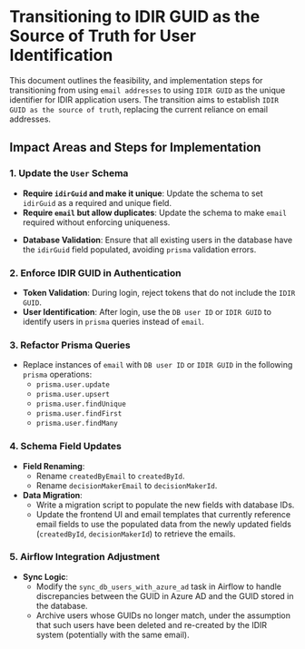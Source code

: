 # Transitioning to IDIR GUID as the Source of Truth for User Identification

This document outlines the feasibility, and implementation steps for transitioning from using `email addresses` to using `IDIR GUID` as the unique identifier for IDIR application users. The transition aims to establish `IDIR GUID as the source of truth`, replacing the current reliance on email addresses.

## Impact Areas and Steps for Implementation

### 1. Update the `User` Schema

-   **Require `idirGuid` and make it unique**: Update the schema to set `idirGuid` as a required and unique field.
-   **Require `email` but allow duplicates**: Update the schema to make `email` required without enforcing uniqueness.

*   **Database Validation**: Ensure that all existing users in the database have the `idirGuid` field populated, avoiding `prisma` validation errors.

### 2. Enforce IDIR GUID in Authentication

-   **Token Validation**: During login, reject tokens that do not include the `IDIR GUID`.
-   **User Identification**: After login, use the `DB user ID` or `IDIR GUID` to identify users in `prisma` queries instead of `email`.

### 3. Refactor Prisma Queries

-   Replace instances of `email` with `DB user ID` or `IDIR GUID` in the following `prisma` operations:
    -   `prisma.user.update`
    -   `prisma.user.upsert`
    -   `prisma.user.findUnique`
    -   `prisma.user.findFirst`
    -   `prisma.user.findMany`

### 4. Schema Field Updates

-   **Field Renaming**:
    -   Rename `createdByEmail` to `createdById`.
    -   Rename `decisionMakerEmail` to `decisionMakerId`.
-   **Data Migration**:
    -   Write a migration script to populate the new fields with database IDs.
    -   Update the frontend UI and email templates that currently reference email fields to use the populated data from the newly updated fields (`createdById`, `decisionMakerId`) to retrieve the emails.

### 5. Airflow Integration Adjustment

-   **Sync Logic**:
    -   Modify the `sync_db_users_with_azure_ad` task in Airflow to handle discrepancies between the GUID in Azure AD and the GUID stored in the database.
    -   Archive users whose GUIDs no longer match, under the assumption that such users have been deleted and re-created by the IDIR system (potentially with the same email).
